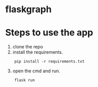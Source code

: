 # flaskgraph

# Steps to use the app
1. clone the repo
2. install the requirements.
```shell
    pip install -r requirements.txt
```
3. open the cmd and run.
```shell
    flask run
```
